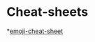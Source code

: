 # Cheat-sheets

*[emoji-cheat-sheet](https://github.com/ikatyang/emoji-cheat-sheet#table-of-contents)

